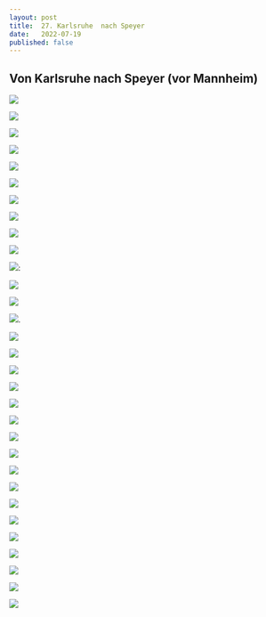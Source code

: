 ```yaml
---
layout: post
title:  27. Karlsruhe  nach Speyer
date:   2022-07-19
published: false
---
```


##  Von Karlsruhe  nach Speyer (vor Mannheim) ##

![](/img/20220720__ms_res_mannheim_0.jpg)

![](/img/20220720__ms_res_mannheim_1.jpg)

![](/img/20220720__ms_res_mannheim_2.jpg)

![](/img/20220720__ms_res_mannheim_3.jpg)

![](/img/20220720__ms_res_mannheim_4.jpg)

![](/img/20220720__ms_res_mannheim_5.jpg)

![](/img/20220720__ms_res_mannheim_6.jpg)

![](/img/20220720__ms_res_mannheim_7.jpg)

![](/img/20220720__ms_res_mannheim_8.jpg)

![](/img/20220720__ms_res_mannheim_9.jpg)

![](/img/20220720__ms_res_mannheim_10.jpg):

![](/img/20220720__ms_res_mannheim_11.jpg)

![](/img/20220720__ms_res_mannheim_12.jpg)

![](/img/20220720__ms_res_mannheim_13.jpg).

![](/img/20220720__ms_res_mannheim_14.jpg)

![](/img/20220720__ms_res_mannheim_15.jpg)

![](/img/20220720__ms_res_mannheim_16.jpg)

![](/img/20220720__ms_res_mannheim_17.jpg)

![](/img/20220720__ms_res_mannheim_18.jpg)

![](/img/20220720__ms_res_mannheim_19.jpg)

![](/img/20220720__ms_res_mannheim_20.jpg)

![](/img/20220720__ms_res_mannheim_21.jpg)

![](/img/20220720__ms_res_mannheim_22.jpg)

![](/img/20220720__ms_res_mannheim_23.jpg)

![](/img/20220720__ms_res_mannheim_24.jpg)

![](/img/20220720__ms_res_mannheim_25.jpg)

![](/img/20220720__ms_res_mannheim_26.jpg)

![](/img/20220720__ms_res_mannheim_27.jpg)

![](/img/20220720__ms_res_mannheim_28.jpg)

![](/img/20220720__ms_res_mannheim_29.jpg)

![](/img/20220720__ms_res_mannheim_30.jpg)


